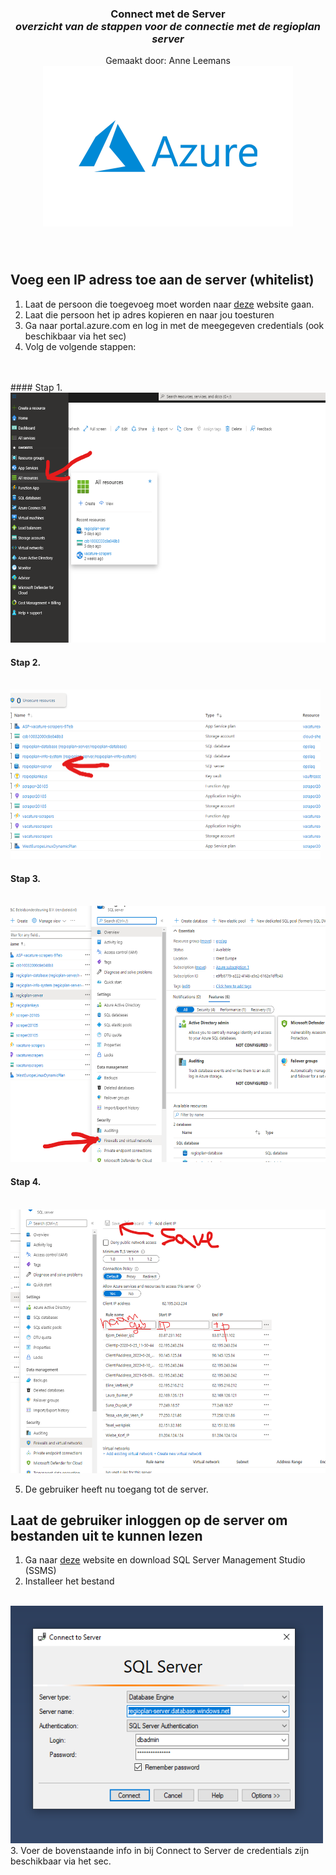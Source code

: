 
<h3 align="center">Connect met de Server <br> <i> overzicht van de stappen voor de connectie met de regioplan server</i></h3>

  <p align="center">
  Gemaakt door: Anne Leemans
  <br>
  <img src="images\logo.png" alt="Logo" width="400" height="257">
  </p>
    <p align="center">
  <br>
</div>


# 

##  Voeg een IP adress toe aan de server (whitelist)
1. Laat de persoon die toegevoeg moet worden naar [deze](https://www.ip-adres.nl/) website gaan.
2. Laat die persoon het ip adres kopieren en naar jou toesturen
3. Ga naar portal.azure.com en log in met de meegegeven credentials (ook beschikbaar via het sec)
4. Volg de volgende stappen:
<br>
</br>
#### Stap 1.
<br>
    <img src="images\stap1.png" alt="Logo" width="600" height="400">
</br>

#### Stap 2.
<br>
    <img src="images\stap2.png" alt="Logo" width="496" height="271">
</br>

#### Stap 3.
<br>
    <img src="images\stap3.png" alt="Logo" width="556" height="410">
</br>

#### Stap 4.
<br>
    <img src="images\stap4.png" alt="Logo" width="545" height="422">
</br>

5. De gebruiker heeft nu toegang tot de server.

## Laat de gebruiker inloggen op de server om bestanden uit te kunnen lezen
1. Ga naar [deze](https://docs.microsoft.com/en-us/sql/ssms/download-sql-server-management-studio-ssms?view=sql-server-ver15) website en download SQL Server Management Studio (SSMS)
2. Installeer het bestand
<br>
    <img src="images\stap5.png" alt="Logo" width="500" height="380">
</br>
3. Voer de bovenstaande info in bij Connect to Server de credentials zijn beschikbaar via het sec.